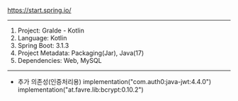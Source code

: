 https://start.spring.io/

---

1. Project: Gralde - Kotlin
2. Language: Kotlin
3. Spring Boot: 3.1.3
4. Project Metadata: Packaging(Jar), Java(17)
5. Dependencies: Web, MySQL

---

- 추가 의존성(인증처리용)
  implementation("com.auth0:java-jwt:4.4.0")
  implementation("at.favre.lib:bcrypt:0.10.2")
